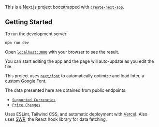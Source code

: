 This is a [Next.js](https://nextjs.org/) project bootstrapped with [`create-next-app`](https://github.com/vercel/next.js/tree/canary/packages/create-next-app).

## Getting Started

To run the development server:

```bash
npm run dev
```

Open [`localhost:3000`](http://localhost:3000) with your browser to see the result.

You can start editing the app and the page will auto-update as you edit the file.

This project uses [`next/font`](https://nextjs.org/docs/basic-features/font-optimization) to automatically optimize and load Inter, a custom Google Font.


The data presented here are obtained from public endpoints:

>
- [`Supported Currencies`](https://api.pintu.co.id/v2/wallet/supportedCurrencies)
- [`Price Changes`](https://api.pintu.co.id/v2/trade/price-changes)


Uses ESLint, Tailwind CSS, and automatic deployment with [Vercel](https://vercel.com/). Also uses [SWR](https://swr.vercel.app/), the React hook library for data fetching.